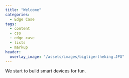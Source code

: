 ```yaml
---
title: "Welcome"
categories:
  - Edge Case
tags:
  - content
  - css
  - edge case
  - lists
  - markup
header:
  overlay_image: "/assets/images/bigtigertheking.JPG"
---
```


We start to build smart devices for fun.
